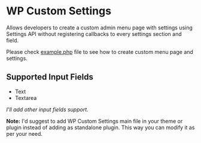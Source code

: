 # WP Custom Settings

Allows developers to create a custom admin menu page with settings using Settings API without registering callbacks to every settings section and field.

Please check [example.php](https://github.com/chandrapatel/wp-custom-settings/blob/master/example.php) file to see how to create custom menu page and settings.

## Supported Input Fields

- Text
- Textarea

*I'll add other input fields support.*

**Note:** I'd suggest to add WP Custom Settings main file in your theme or plugin instead of adding as standalone plugin. This way you can modify it as per your need.
